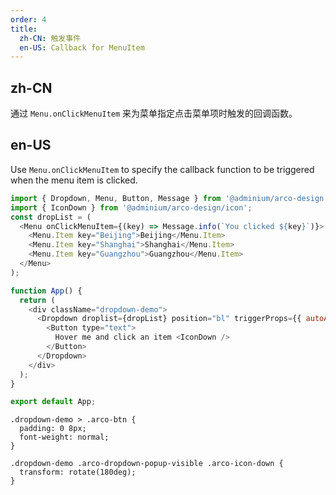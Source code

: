 ```yaml
---
order: 4
title:
  zh-CN: 触发事件
  en-US: Callback for MenuItem
---
```


## zh-CN

通过 `Menu.onClickMenuItem` 来为菜单指定点击菜单项时触发的回调函数。

## en-US

Use `Menu.onClickMenuItem` to specify the callback function to be triggered when the menu item is clicked.

```js
import { Dropdown, Menu, Button, Message } from '@adminium/arco-design';
import { IconDown } from '@adminium/arco-design/icon';
const dropList = (
  <Menu onClickMenuItem={(key) => Message.info(`You clicked ${key}`)}>
    <Menu.Item key="Beijing">Beijing</Menu.Item>
    <Menu.Item key="Shanghai">Shanghai</Menu.Item>
    <Menu.Item key="Guangzhou">Guangzhou</Menu.Item>
  </Menu>
);

function App() {
  return (
    <div className="dropdown-demo">
      <Dropdown droplist={dropList} position="bl" triggerProps={{ autoAlignPopupWidth: true }}>
        <Button type="text">
          Hover me and click an item <IconDown />
        </Button>
      </Dropdown>
    </div>
  );
}

export default App;
```

```css:silent
.dropdown-demo > .arco-btn {
  padding: 0 8px;
  font-weight: normal;
}

.dropdown-demo .arco-dropdown-popup-visible .arco-icon-down {
  transform: rotate(180deg);
}
```
